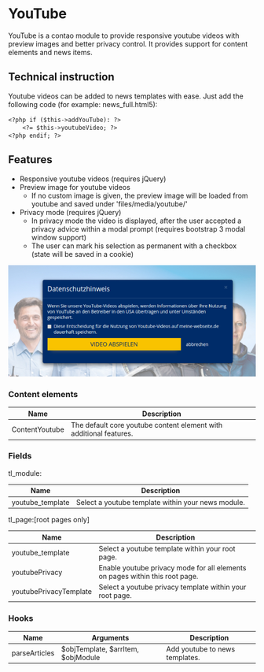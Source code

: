 # YouTube

YouTube is a contao module to provide responsive youtube videos with preview images and better privacy control.
It provides support for content elements and news items.

## Technical instruction

Youtube videos can be added to news templates with ease. Just add the following code (for example: news_full.html5):

```
<?php if ($this->addYouTube): ?>
	<?= $this->youtubeVideo; ?>
<?php endif; ?>
```

## Features
 
* Responsive youtube videos (requires jQuery)
* Preview image for youtube videos
    * If no custom image is given, the preview image will be loaded from youtube and saved under 'files/media/youtube/' 
* Privacy mode (requires jQuery)
    * In privacy mode the video is displayed, after the user accepted a privacy advice within a modal prompt (requires bootstrap 3 modal window support)
    * The user can mark his selection as permanent with a checkbox (state will be saved in a cookie) 

![alt privacy modal](./docs/img/privacy_modal.jpg)
    
    
### Content elements

Name | Description
---- | -----------
ContentYoutube | The default core youtube content element with additional features. 

### Fields

tl_module:

Name | Description
---- | -----------
youtube_template | Select a youtube template within your news module.

tl_page:[root pages only]

Name | Description
---- | -----------
youtube_template | Select a youtube template within your root page. 
youtubePrivacy | Enable youtube privacy mode for all elements on pages within this root page. 
youtubePrivacyTemplate | Select a youtube privacy template within your root page.

### Hooks

Name | Arguments | Description
---- | --------- | -----------
parseArticles | $objTemplate, $arrItem, $objModule | Add youtube to news templates.

